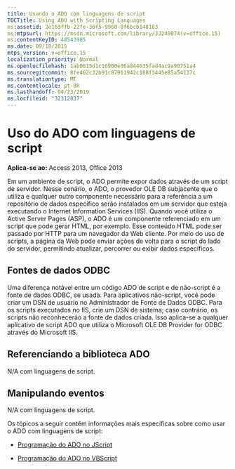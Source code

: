 ```yaml
---
title: Usando o ADO com linguagens de script
TOCTitle: Using ADO with Scripting Languages
ms:assetid: 2e163ffb-22fe-36f5-9960-8f6bcb148183
ms:mtpsurl: https://msdn.microsoft.com/library/JJ249074(v=office.15)
ms:contentKeyID: 48543985
ms.date: 09/18/2015
mtps_version: v=office.15
localization_priority: Normal
ms.openlocfilehash: 1ab0615d1c16900e86a844635fad4ac9a90751a4
ms.sourcegitcommit: 8fe462c32b91c87911942c188f3445e85a54137c
ms.translationtype: MT
ms.contentlocale: pt-BR
ms.lasthandoff: 04/23/2019
ms.locfileid: "32312037"
---
```

# <a name="using-ado-with-scripting-languages"></a>Uso do ADO com linguagens de script


**Aplica-se ao:** Access 2013, Office 2013

Em um ambiente de script, o ADO permite expor dados através de um script de servidor. Nesse cenário, o ADO, o provedor OLE DB subjacente que o utiliza e qualquer outro componente necessário para a referência a um repositório de dados específico serão instalados em um servidor que esteja executando o Internet Information Services (IIS). Quando você utiliza o Active Server Pages (ASP), o ADO é um componente referenciado em um script que pode gerar HTML, por exemplo. Esse conteúdo HTML pode ser passado por HTTP para um navegador da Web cliente. Por meio do uso de scripts, a página da Web pode enviar ações de volta para o script do lado do servidor, permitindo atualizar, percorrer ou exibir dados específicos.

## <a name="odbc-data-sources"></a>Fontes de dados ODBC

Uma diferença notável entre um código ADO de script e de não-script é a fonte de dados ODBC, se usada. Para aplicativos não-script, você pode criar um DSN de usuário no Administrador de Fonte de Dados ODBC. Para os scripts executados no IIS, crie um DSN de sistema; caso contrário, os scripts não reconhecerão a fonte de dados criada. Isso aplica-se a qualquer aplicativo de script ADO que utiliza o Microsoft OLE DB Provider for ODBC através do Microsoft IIS.

## <a name="referencing-the-ado-library"></a>Referenciando a biblioteca ADO

N/A com linguagens de script.

## <a name="handling-events"></a>Manipulando eventos

N/A com linguagens de script.

Os tópicos a seguir contêm informações mais específicas sobre como usar o ADO com linguagens de script:

- [Programação do ADO no JScript](jscript-ado-programming.md)

- [Programação do ADO no VBScript](vbscript-ado-programming.md)
